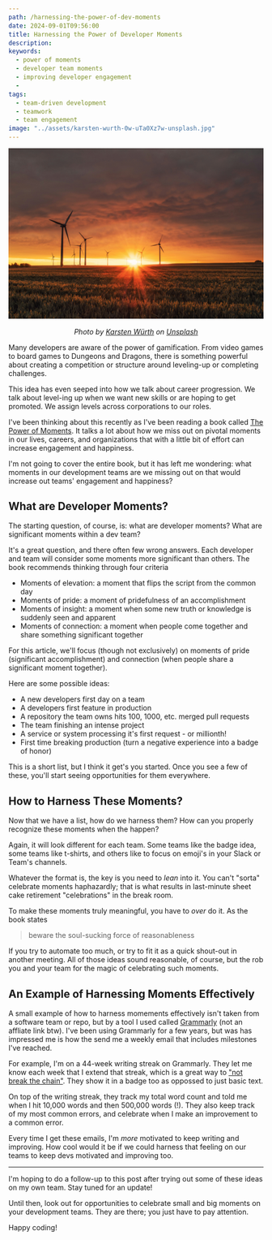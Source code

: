 ```yaml
---
path: /harnessing-the-power-of-dev-moments
date: 2024-09-01T09:56:00
title: Harnessing the Power of Developer Moments
description: 
keywords:
  - power of moments
  - developer team moments
  - improving developer engagement
  - 
tags:
  - team-driven development
  - teamwork
  - team engagement
image: "../assets/karsten-wurth-0w-uTa0Xz7w-unsplash.jpg"
---
```


<center>

![](../assets/karsten-wurth-0w-uTa0Xz7w-unsplash.jpg)

<span class="credit">

<i> 
    
Photo by <a href="https://unsplash.com/@karsten_wuerth?utm_content=creditCopyText&utm_medium=referral&utm_source=unsplash">Karsten Würth</a> on <a href="https://unsplash.com/photos/windmill-on-grass-field-during-golden-hour-0w-uTa0Xz7w?utm_content=creditCopyText&utm_medium=referral&utm_source=unsplash">Unsplash</a>
  
</i>

</span>

</center>

Many developers are aware of the power of gamification. From video games to board games to Dungeons and Dragons, there is something powerful about creating a competition or structure around leveling-up or completing challenges.

This idea has even seeped into how we talk about career progression. We talk about level-ing up when we want new skills or are hoping to get promoted. We assign levels across corporations to our roles. 

I've been thinking about this recently as I've been reading a book called [The Power of Moments](https://www.goodreads.com/book/show/34466952-the-power-of-moments). It talks a lot about how we miss out on pivotal moments in our lives, careers, and organizations that with a little bit of effort can increase engagement and happiness.

I'm not going to cover the entire book, but it has left me wondering: what moments in our development teams are we missing out on that would increase out teams' engagement and happiness?

## What are Developer Moments?

The starting question, of course, is: what are developer moments? What are significant moments within a dev team?

It's a great question, and there often few wrong answers. Each developer and team will consider some moments more significant than others. The book recommends thinking through four criteria

* Moments of elevation: a moment that flips the script from the common day
* Moments of pride: a moment of pridefulness of an accomplishment
* Moments of insight: a moment when some new truth or knowledge is suddenly seen and apparent
* Moments of connection: a moment when people come together and share something significant together

For this article, we'll focus (though not exclusively) on moments of pride (significant accomplishment) and connection (when people share a significant moment together). 

Here are some possible ideas:
* A new developers first day on a team
* A developers first feature in production
* A repository the team owns hits 100, 1000, etc. merged pull requests 
* The team finishing an intense project
* A service or system processing it's first request - or millionth!
* First time breaking production (turn a negative experience into a badge of honor)

This is a short list, but I think it get's you started. Once you see a few of these, you'll start seeing opportunities for them everywhere.

## How to Harness These Moments?

Now that we have a list, how do we harness them? How can you properly recognize these moments when the happen?

Again, it will look different for each team. Some teams like the badge idea, some teams like t-shirts, and others like to focus on emoji's in your Slack or Team's channels.

Whatever the format is, the key is you need to _lean_ into it. You can't "sorta" celebrate moments haphazardly; that is what results in last-minute sheet cake retirement "celebrations" in the break room. 

To make these moments truly meaningful, you have to _over_ do it. As the book states

> beware the soul-sucking force of reasonableness

If you try to automate too much, or try to fit it as a quick shout-out in another meeting. All of those ideas sound reasonable, of course, but the rob you and your team for the magic of celebrating such moments. 

## An Example of Harnessing Moments Effectively

A small example of how to harness momements effectively isn't taken from a software team or repo, but by a tool I used called [Grammarly](https://www.grammarly.com/) (not an affliate link btw). I've been using Grammarly for a few years, but was has impressed me is how the send me a weekly email that includes milestones I've reached.

For example, I'm on a 44-week writing streak on Grammarly. They let me know each week that I extend that streak, which is a great way to ["not break the chain"](https://todoist.com/inspiration/dont-break-the-chain). They show it in a badge too as oppossed to just basic text.

On top of the writing streak, they track my total word count and told me when I hit 10,000 words and then 500,000 words (!). They also keep track of my most common errors, and celebrate when I make an improvement to a common error.

Every time I get these emails, I'm _more_ motivated to keep writing and improving. How cool would it be if we could harness that feeling on our teams to keep devs motivated and improving too.

---

I'm hoping to do a follow-up to this post after trying out some of these ideas on my own team. Stay tuned for an update!

Until then, look out for opportunities to celebrate small and big moments on your development teams. They are there; you just have to pay attention.

Happy coding!








